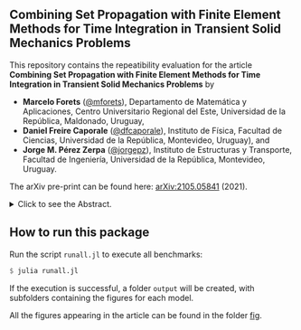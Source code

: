 ## **Combining Set Propagation with Finite Element Methods for Time Integration in Transient Solid Mechanics Problems**

This repository contains the repeatibility evaluation for the article **Combining Set Propagation with Finite Element Methods for Time Integration in Transient Solid Mechanics Problems** by

- **Marcelo Forets** ([@mforets](http://github.com/mforets)), Departamento de Matemática y Aplicaciones, Centro Universitario Regional del Este, Universidad de la República, Maldonado, Uruguay,
- **Daniel Freire Caporale** ([@dfcaporale](http://github.com/dfcaporale)), Instituto de Fı́sica, Facultad de Ciencias, Universidad de la República, Montevideo, Uruguay), and
- **Jorge M. Pérez Zerpa** ([@jorgepz](http://github.com/jorgepz)), Instituto de Estructuras y Transporte, Facultad de Ingenierı́a, Universidad de la República, Montevideo, Uruguay.

The arXiv pre-print can be found here: [arXiv:2105.05841](https://arxiv.org/abs/2105.05841) (2021).

<details>
<summary>Click to see the Abstract.</summary>
  <center>
The Finite Element Method (FEM) is the gold standard for spatial discretization in numerical simulations for a wide spectrum of real-world engineering problems.
	Prototypical areas of interest include linear heat transfer and linear structural dynamics problems modeled with linear partial differential equations (PDEs).
	While different algorithms for direct integration of the equations of motion exist, exploring all feasible behaviors for varying loads, initial states and fluxes in models with large numbers of degrees of freedom remains a challenging task.
	In this article we propose a novel approach, based in set propagation methods and motivated by recent advances in the field of Reachability Analysis.
	Assuming a set of initial states and input states, the proposed method consists in the construction of a union of sets (flowpipe) that enclose the infinite number of solutions of the spatially discretized PDE.
	We present the numerical results obtained in five examples to illustrate the capabilities of the approach, and compare its performance against reference numerical integration methods.
	We conclude that, for problems with single known initial conditions, the proposed method is accurate.
	For problems with uncertain initial conditions included in sets, the proposed method can compute all the solutions of the system more efficiently than numerical integration methods.
    </center>
</details>

## How to run this package

Run the script `runall.jl` to execute all benchmarks:

```julia
$ julia runall.jl
```
If the execution is successful, a folder `output` will be created, with subfolders
containing the figures for each model.

All the figures appearing in the article can be found in the folder [fig](https://github.com/JuliaReach/SetPropagation-FEM-Examples/tree/main/fig).
